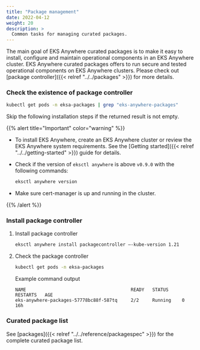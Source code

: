 ```yaml
---
title: "Package management"
date: 2022-04-12
weight: 20
description: >
  Common tasks for managing curated packages.
---
```


The main goal of EKS Anywhere curated packages is to make it easy to install, configure and maintain operational components in an EKS Anywhere cluster. EKS Anywhere curated packages offers to run secure and tested operational components on EKS Anywhere clusters. Please check out [package controller]({{< relref "../../packages" >}}) for more details.

### Check the existence of package controller
```bash
kubectl get pods -n eksa-packages | grep "eks-anywhere-packages"
```
Skip the following installation steps if the returned result is not empty.

{{% alert title="Important" color="warning" %}}

* To install EKS Anywhere, create an EKS Anywhere cluster or review the EKS Anywhere system requirements. See the [Getting started]({{< relref "../../getting-started" >}}) guide for details.

* Check if the version of `eksctl anywhere` is above `v0.9.0` with the following commands:
    ```bash
    eksctl anywhere version
    ```
* Make sure cert-manager is up and running in the cluster.

{{% /alert %}}

### Install package controller

1. Install package controller
    ```bash
    eksctl anywhere install packagecontroller —-kube-version 1.21
    ```

1. Check the package controller
    ```bash
    kubectl get pods -n eksa-packages
    ```

    Example command output
    ```
    NAME                                       READY   STATUS     RESTARTS   AGE
    eks-anywhere-packages-57778bc88f-587tq     2/2     Running    0          16h
    ```
### Curated package list
See [packages]({{< relref "../../reference/packagespec" >}}) for the complete curated package list.